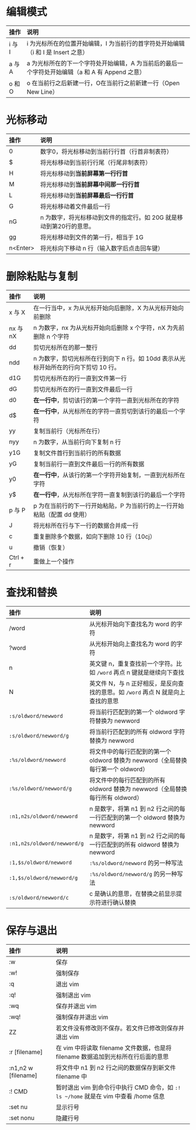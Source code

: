 # 编辑模式

| **操作** | **说明**                                                     |
| :------- | :----------------------------------------------------------- |
| i 与 I   | i 为光标所在的位置开始编辑，I 为当前行的首字符处开始编辑（i 和 I 是 Insert 之意） |
| a 与 A   | a 为光标所在的下一个字符处开始编辑，A 为当前后的最后一个字符处开始编辑（a 和 A 有 Append 之意） |
| o 和 O   | o 在当前行之后新建一行，O在当前行之前新建一行（Open New Line） |


# 光标移动

| **操作**   | **说明**                                                      |
| :--------- | :----------------------------------------------------------- |
| 0          | 数字0，将光标移动到当前行行首（行首非制表符）                       |
| $          | 将光标移动到当前行行尾（行尾非制表符）                             |
| H          | 将光标移动到**当前屏幕第一行行首**                                |
| M          | 将光标移动到**当前屏幕中间那一行行首**                            |
| L          | 将光标移动到**当前屏幕最后一行行首**                             |
| G          | 将光标移动着文件最后一行                                        |
| nG         | n 为数字，将光标移动到文件的指定行。如 20G 就是移动到第20行的意思。   |
| gg         | 将光标移动到文件的第一行，相当于 1G                               |
| n\<Enter\> | 将光标向下移动 n 行（输入数字后点击回车键）                        |


# 删除粘贴与复制

| **操作** | **说明**                                                     |
| :------- | :----------------------------------------------------------- |
| x 与 X   | 在一行当中，x 为从光标开始向后删除，X 为从光标开始向前删除   |
| nx 与 nX | n 为数字，nx 为从光标开始向后删除 x 个字符，nX 为先前删除 n 个字符 |
| dd       | 剪切光标所在的那一整行                                       |
| ndd      | n 为数字，剪切光标所在行到向下 n 行。如 10dd 表示从光标开始所在的行向下剪切 10 行。 |
| d1G      | 剪切光标所在的行一直到文件第一行                             |
| dG       | 剪切光标所在的行一直到文件最后一行                           |
| d0       | **在一行中**，剪切该行的第一个字符一直到光标所在的字符       |
| d$       | **在一行中**，从光标所在的字符一直剪切到该行的最后一个字符   |
| yy       | 复制当前行（光标所在行）                                     |
| nyy      | n 为数字，从当前行向下复制 n 行                              |
| y1G      | 复制文件首行到当前行的所有数据                               |
| yG       | 复制当前行一直到文件最后一行的所有数据                       |
| y0       | **在一行中**，从该行的第一个字符开始复制，一直到光标所在字符 |
| y$       | **在一行中**，从光标所在字符一直复制到该行的最后一个字符     |
| p 与 P   | p 为在当前行的下一行开始粘贴，P 为当前行的上一行开始粘贴（配置 dd 使用） |
| J        | 将光标所在行与下一行的数据合并成一行                         |
| c        | 重复删除多个数据，如向下删除 10 行（10cj）                   |
| u        | 撤销（恢复）                                                 |
| Ctrl + r | 重做上一个操作                                               |


# 查找和替换

| **操作**                  | **说明**                                                     |
| :------------------------ | :----------------------------------------------------------- |
| /word                     | 从光标开始向下查找名为 word 的字符                           |
| ?word                     | 从光标开始向上查找名为 word 的字符                           |
| n                         | 英文键 n，重复查找前一个字符。比如 `/word` 再点 n 键就是继续向下查找 |
| N                         | 英文件 N，与 n 正好相反，是反向查找的意思。如 `/word` 再点 N 就是向上查找的意思 |
| `:s/oldword/newword`      | 将当前行匹配到的第一个 oldword 字符替换为 newword            |
| `:s/oldword/newword/g`    | 将当前行匹配到的所有 oldword 字符替换为 newword              |
| `:%s/oldword/newword`     | 将文件中的每行匹配到的第一个 oldword 替换为 newword（全局替换每行第一个 oldword） |
| `:%s/oldword/newword/g`   | 将文件中的每行匹配到的所有 oldword 替换为 newword（全局替换每行所有 oldword） |
| `:n1,n2s/oldword/newword` | n 是数字，将第 n1 到 n2 行之间的每一行匹配到的第一个 oldword 替换为 newword |
| `:n1,n2s/oldword/newword/g` | n 是数字，将第 n1 到 n2 行之间的每一行匹配到的所有 oldword 替换为 newword |
| `:1,$s/oldword/newword`   | `:%s/oldword/newword` 的另一种写法                           |
| `:1,$s/oldword/newword/g` | `:%s/oldword/newword/g` 的另一种写法                         |
| `:s/oldword/newword/c`    | c 是确认的意思，在替换之前显示提示符进行确认替换             |


# 保存与退出

| **操作**            | **说明**                                                     |
| :------------------ | :----------------------------------------------------------- |
| :w                  | 保存                                                         |
| :w!                 | 强制保存                                                     |
| :q                  | 退出 vim                                                     |
| :q!                 | 强制退出 vim                                                 |
| :wq                 | 保存并退出 vim                                               |
| :wq!                | 强制保存并退出 vim                                           |
| ZZ                  | 若文件没有修改则不保存。若文件已修改则保存并退出 vim         |
| :r [filename]       | 在 vim 中将读取 filename 文件数据，也是将 filename 数据追加到光标所在行后面的意思 |
| :n1,n2 w [filename] | 将文件中 n1 到 n2 行之间的数据保存到新文件 filename 中       |
| :! CMD              | 暂时退出 vim 到命令行中执行 CMD 命令，如 `:! ls ~/home` 就是在 vim 中查看 /home 信息 |
| :set nu             | 显示行号                                                     |
| :set nonu           | 隐藏行号                                                     |
